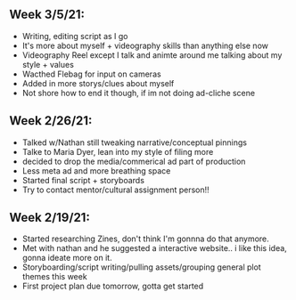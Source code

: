 ## Week 3/5/21:
- Writing, editing script as I go
- It's more about myself + videography skills than anything else now
- Videography Reel except I talk and animte around me talking about my style + values 
- Wacthed Flebag for input on cameras
- Added in more storys/clues about myself 
- Not shore how to end it though, if im not doing ad-cliche scene


## Week 2/26/21:
- Talked w/Nathan still tweaking narrative/conceptual pinnings
- Talke to Maria Dyer, lean into my style of filing more 
- decided to drop the media/commerical ad part of production
- Less meta ad and more breathing space
- Started final script + storyboards
- Try to contact mentor/cultural assignment person!!


## Week 2/19/21:
- Started researching Zines, don't think I'm gonnna do that anymore.
- Met with nathan and he suggested a interactive website.. i like this idea, gonna ideate more on it.
- Storyboarding/script writing/pulling assets/grouping general plot themes this week
- First project plan due tomorrow, gotta get started
